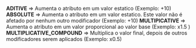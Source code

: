 **ADITIVE** => Aumenta o atributo em um valor estatico (Exemplo: +10) 
**ABSOLUTE** => Aumenta o atributo em um valor estatico. Este valor não é afetado por nenhum outro modificador (Exemplo: +10) 
**MULTIPICATIVE** => Aumenta o atributo em um valor proporcional ao valor base (Exemplo: x1.5 ) 
**MULTIPLICATIVE_COMPOUND** => Multiplica o valor final, depois de outros modificadores serem aplicados (Exemplo: x0.5) 